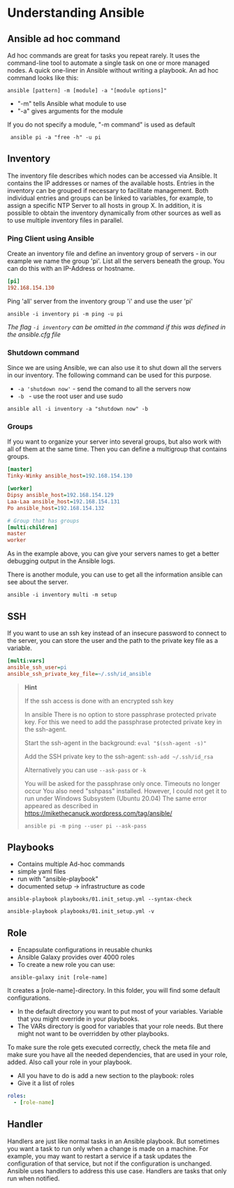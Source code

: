# Understanding Ansible

## Ansible ad hoc command

Ad hoc commands are great for tasks you repeat rarely.
It uses the command-line tool to automate a single task on one or more managed nodes.
A quick one-liner in Ansible without writing a playbook. An ad hoc command looks like this:

```
ansible [pattern] -m [module] -a "[module options]"
```

* "-m" tells Ansible what module to use
* "-a" gives arguments for the module

If you do not specify a module, "-m command" is used as default

```
 ansible pi -a "free -h" -u pi
```

## Inventory
The inventory file describes which nodes can be accessed via Ansible.
It contains the IP addresses or names of the available hosts.
Entries in the inventory can be grouped if necessary to facilitate management.
Both individual entries and groups can be linked to variables, for example, to assign a specific NTP Server to all hosts in group X.
In addition, it is possible to obtain the inventory dynamically from other sources as well as to use multiple inventory files in parallel.

### Ping Client using Ansible

Create an inventory file and define an inventory group of servers - in our example we name the group 'pi'.
List all the servers beneath the group. You can do this with an IP-Address or hostname.

``` ini
[pi]
192.168.154.130
```
Ping 'all' server from the inventory group 'i' and use the user 'pi'
```
ansible -i inventory pi -m ping -u pi
```
_The flag `-i inventory` can be omitted in the command if this was defined in the ansible.cfg file_

### Shutdown command

Since we are using Ansible, we can also use it to shut down all the servers in our inventory. The following command can be used for this purpose.
* `-a 'shutdown now'` - send the comand to all the servers now
* `-b ` - use the root user and use sudo

```
ansible all -i inventory -a "shutdown now" -b
```

### Groups
If you want to organize your server into several groups, but also work with all of them at the same time. Then you can define a multigroup that contains groups.
``` ini
[master]
Tinky-Winky ansible_host=192.168.154.130

[worker]
Dipsy ansible_host=192.168.154.129
Laa-Laa ansible_host=192.168.154.131
Po ansible_host=192.168.154.132

# Group that has groups
[multi:children]
master
worker
```

As in the example above, you can give your servers names to get a better debugging output in the Ansible logs.

There is another module, you can use to get all the information ansible can see about the server.

```
ansible -i inventory multi -m setup
```
## SSH
If you want to use an ssh key instead of an insecure password to connect to the server,
you can store the user and the path to the private key file as a variable.

``` ini
[multi:vars]
ansible_ssh_user=pi
ansible_ssh_private_key_file=~/.ssh/id_ansible
```

>**Hint** 
>
>If the ssh access is done with an encrypted ssh key
>
>In ansible There is no option to store passphrase protected private key. For this we need to add the passphrase protected private key in the ssh-agent.
>
>Start the ssh-agent in the background: `eval "$(ssh-agent -s)"`
>
> Add the SSH private key to the ssh-agent: `ssh-add ~/.ssh/id_rsa`
>
>Alternatively you can use `--ask-pass` or `-k`
>
>You will be asked for the passphrase only once. Timeouts no longer occur
You also need "sshpass" installed. However, I could not get it to run under Windows Subsystem (Ubuntu 20.04)
The same error appeared as described in https://mikethecanuck.wordpress.com/tag/ansible/
>
>`ansible pi -m ping --user pi --ask-pass`
>

## Playbooks
* Contains multiple Ad-hoc commands
* simple yaml files
* run with "ansible-playbook"
* documented setup -> infrastructure as code

```
ansible-playbook playbooks/01.init_setup.yml --syntax-check
```

```
ansible-playbook playbooks/01.init_setup.yml -v
```

## Role
* Encapsulate configurations in reusable chunks
* Ansible Galaxy provides over 4000 roles
* To create a new role you can use:

```
 ansible-galaxy init [role-name]
```
It creates a [role-name]-directory. In this folder, you will find some default configurations. 
* In the default directory you want to put most of your variables. Variable that you might override in your playbooks.
* The VARs directory is good for variables that your role needs. But there might not want to be overridden by other playbooks.

To make sure the role gets executed correctly, check the meta file and make sure you have all the needed dependencies, that are used in your role, added.
Also call your role in your playbook.
* All you have to do is add a new section to the playbook: roles 
* Give it a list of roles

``` yml
roles:
  - [role-name]
```

## Handler
Handlers are just like normal tasks in an Ansible playbook.
But sometimes you want a task to run only when a change is made on a machine. 
For example, you may want to restart a service if a task updates the configuration of that service, but not if the configuration is unchanged. 
Ansible uses handlers to address this use case. 
Handlers are tasks that only run when notified.